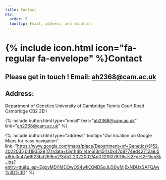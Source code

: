 ```yaml
---
title: Contact
nav:
  order: 5
  tooltip: Email, address, and location
---
```


# {% include icon.html icon="fa-regular fa-envelope" %}Contact

Please get in touch !
Email: ah2368@cam.ac.uk
​
--
Address:
--
Department of Genetics 
University of Cambridge 
Tennis Court Road 
Cambridge 
CB2 3EH 

{%
  include button.html
  type="email"
  text="ah2368@cam.ac.uk"
  link="ah2368@cam.ac.uk"
%}

{%
  include button.html
  type="address"
  tooltip="Our location on Google Maps for easy navigation"
  link="https://www.google.com/maps/place/Department+of+Genetics/@52.2022035,0.1193529,17z/data=!3m1!4b1!4m6!3m5!1s0x47d8774ed42712a9:0x80c0c47a6923bd26!8m2!3d52.2022002!4d0.1219278!16s%2Fg%2F1hm3k_jps?entry=ttu&g_ep=EgoyMDI1MDQwOS4wIKXMDSoJLDEwMjExNDUzSAFQAw%3D%3D"
%}

